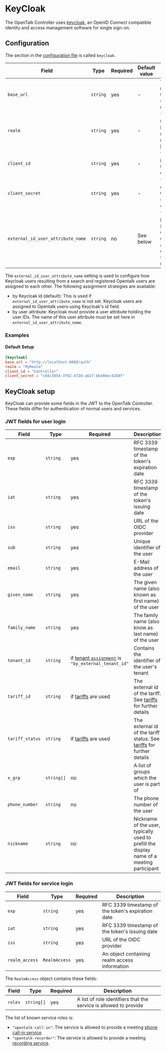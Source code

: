 <!--
SPDX-FileCopyrightText: OpenTalk GmbH <mail@opentalk.eu>
SPDX-License-Identifier: EUPL-1.2
-->

# KeyCloak

The OpenTalk Controller uses [keycloak](https://www.keycloak.org/), an OpenID Connect compatible
identity and access management software for single sign-on.

## Configuration

The section in the [configuration file](configuration.md) is called `keycloak`.

| Field                               | Type     | Required | Default value | Description                                                                                                                            |
| ------------------------------------| -------- | -------- | ------------- | -------------------------------------------------------------------------------------------------------------------------------------- |
| `base_url`                          | `string` | yes      | -             | TCP port number where the Keycloak server can be reached                                                                               |
| `realm`                             | `string` | yes      | -             | The name of the default Keycloak realm, read more on [Keycloak](https://www.keycloak.org/docs/latest/server_admin/#configuring-realms) |
| `client_id`                         | `string` | yes      | -             | The unique identifier for the OpenTalk client                                                                                          |
| `client_secret`                     | `string` | yes      | -             | The secret corresponding to the specified client ID                                                                                    |
| `external_id_user_attribute_name`   | `string` | no       | See below     | The attribute by which Keycloak and OpenTalk users are assigned to each other. See below for more details.                             |

The `external_id_user_attribute_name` setting is used to configure how Keycloak users resulting from a search and registered
Opentalk users are assigned to each other.
The following assignment strategies are available:

- by Keycloak id (default): This is used if `external_id_user_attribute_name` is not set. Keycloak users are assigned to
  Opentalk users using Keycloak's id field.
- by user attribute: Keycloak must provide a user attribute holding the user IDs. The name of this user attribute must be
  set here in `external_id_user_attribute_name`.

### Examples

#### Default Setup

```toml
[keycloak]
base_url = "http://localhost:8080/auth"
realm = "MyRealm"
client_id = "Controller"
client_secret = "c64c5854-3f02-4728-a617-bbe98ec42b8f"
```

## KeyCloak setup

KeyCloak can provide some fields in the JWT to the OpenTalk Controller. These fields differ for authentication of normal users and services.

### JWT fields for user login

| Field           | Type       | Required                                                          | Description                                                                               |
| --------------- | ---------- | ----------------------------------------------------------------- | ----------------------------------------------------------------------------------------- |
| `exp`           | `string`   | yes                                                               | RFC 3339 timestamp of the token's expiration date                                         |
| `iat`           | `string`   | yes                                                               | RFC 3339 timestamp of the token's issuing date                                            |
| `iss`           | `string`   | yes                                                               | URL of the OIDC provider                                                                  |
| `sub`           | `string`   | yes                                                               | Unique identifier of the user                                                             |
| `email`         | `string`   | yes                                                               | E-Mail address of the user                                                                |
| `given_name`    | `string`   | yes                                                               | The given name (also known as first name) of the user                                     |
| `family_name`   | `string`   | yes                                                               | The family name (also know as last name) of the user                                      |
| `tenant_id`     | `string`   | if [tenant `assignment`](tenants.md) is `"by_external_tenant_id"` | Contains the identifier of the user's tenant                                              |
| `tariff_id`     | `string`   | if [tariffs](tariffs.md) are used                                 | The external id of the tariff. See [tariffs](tariffs.md) for further details              |
| `tariff_status` | `string`   | if [tariffs](tariffs.md) are used                                 | The external id of the tariff status. See [tariffs](tariffs.md) for further details       |
| `x_grp`         | `string[]` | no                                                                | A list of groups which the user is part of                                                |
| `phone_number`  | `string`   | no                                                                | The phone number of the user                                                              |
| `nickname`      | `string`   | no                                                                | Nickname of the user, typically used to prefill the display name of a meeting participant |

### JWT fields for service login

| Field           | Type          | Required | Description                                       |
| --------------- | ------------- | -------- | ------------------------------------------------- |
| `exp`           | `string`      | yes      | RFC 3339 timestamp of the token's expiration date |
| `iat`           | `string`      | yes      | RFC 3339 timestamp of the token's issuing date    |
| `iss`           | `string`      | yes      | URL of the OIDC provider                          |
| `realm_access`  | `RealmAccess` | yes      | An object containing realm access information     |

The `RealmAccess` object contains these fields:

| Field   | Type       | Required | Description                                                       |
| ------- | ---------- | -------- | ----------------------------------------------------------------- |
| `roles` | `string[]` | yes      | A list of role identifiers that the service is allowed to provide |

The list of known service roles is:

- `"opentalk-call-in"`: The service is allowed to provide a meeting [phone call-in service](call_in.md).
- `"opentalk-recorder"`: The service is allowed to provide a meeting [recording service](recorder.md).
